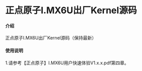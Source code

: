 # 正点原子I.MX6U出厂Kernel源码

#### 介绍
正点原子I.MX6U出厂Kernel源码（保持最新）

#### 使用说明

1.请参考【正点原子】I.MX6U用户快速体验V1.x.x.pdf第四章。